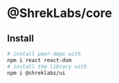 # @ShrekLabs/core

## Install

```bash
# install peer-deps with
npm i react react-dom
# install the library with
npm i @shreklabs/ui
```
